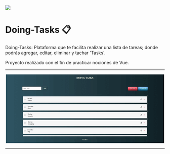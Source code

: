 ![](https://komarev.com/ghpvc/?username=DoingTasks&color=yellow)

#  Doing-Tasks 📋

Doing-Tasks: Plataforma que te facilita realizar una lista de tareas; donde podrás agregar, editar, eliminar y tachar 'Tasks'.

Proyecto realizado con el fin de practicar nociones de Vue. 

*** 

<div align="center">
  <img src="./src/assets/VideoDemostracion.gif" alt="Doing Tasks" width="500">
</div>

 ***